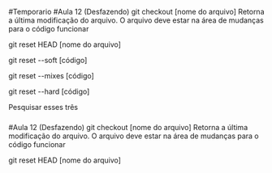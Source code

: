 #Temporario
#Aula 12 (Desfazendo)
git checkout [nome do arquivo]
Retorna a última modificação do arquivo. O arquivo deve estar na área de mudanças para o código funcionar


git reset HEAD [nome do arquivo]


git reset --soft [código]

git reset --mixes [código]

git reset --hard [código]

Pesquisar esses três



###
#Aula 12 (Desfazendo)
git checkout [nome do arquivo]
Retorna a última modificação do arquivo. O arquivo deve estar na área de mudanças para o código funcionar


git reset HEAD [nome do arquivo]